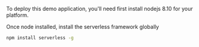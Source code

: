 To deploy this demo application, you'll need first install nodejs 8.10 for your platform.

Once node installed, install the serverless framework globally


```bash
npm install serverless -g
```